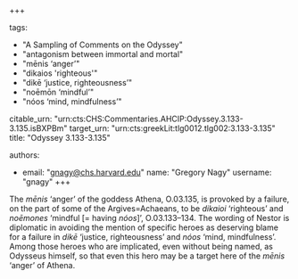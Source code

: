 +++

tags:
- "A Sampling of Comments on the Odyssey"
- "antagonism between immortal and mortal"
- "mēnis ‘anger’"
- "dikaios &#39;righteous&#39;"
- "dikē ‘justice, righteousness’"
- "noēmōn ‘mindful’"
- "nóos ‘mind, mindfulness’"

citable_urn: "urn:cts:CHS:Commentaries.AHCIP:Odyssey.3.133-3.135.isBXPBm"
target_urn: "urn:cts:greekLit:tlg0012.tlg002:3.133-3.135"
title: "Odyssey 3.133-3.135"

authors:
- email: "gnagy@chs.harvard.edu"
  name: "Gregory Nagy"
  username: "gnagy"
+++

<p>The <em>mēnis</em> ‘anger’ of the goddess Athena, O.03.135, is provoked by a failure, on the part of some of the Argives=Achaeans, to be <em>dikaioi</em> ‘righteous’ and <em>noēmones</em> ‘mindful [= having <em>nóos</em>]’, O.03.133–134. The wording of Nestor is diplomatic in avoiding the mention of specific heroes as deserving blame for a failure in <em>dikē</em> ‘justice, righteousness’ and <em>nóos</em> ‘mind, mindfulness’. Among those heroes who are implicated, even without being named, as Odysseus himself, so that even this hero may be a target here of the <em>mēnis</em> ‘anger’ of Athena. </p>